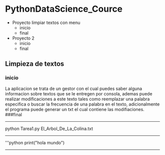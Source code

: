 # PythonDataScience_Cource

- Proyecto limpiar textos con menu
  - inicio
  - final
- Proyecto 2
  - inicio
  - final

## Limpieza de textos
### inicio
La aplicacion se trata de un gestor con el cual puedes saber alguna informacion sobre textos que se le entregen por consola, ademas puede realizar modificaciones a este texto tales como reemplazar una palabra especifica o buscar la frecuencia de una palabra en el texto, adicionalmente el programa puede generar un txt el cual contiene las modifiaciones.
###final

-----

python Tarea1.py El_Arbol_De_La_Colina.txt

-----

'''python
print("hola mundo")

-----
